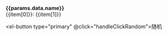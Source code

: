 <script setup>
import { useData, useRouter } from 'vitepress'
import { getRandomIntInclusive } from "@utils/index"

// params 是一个 Vue ref
const { params } = useData();
const { route, go } = useRouter();

const handleClickRandom = () => {
  const roleList =  params.value.list
  
  const randomIndex = getRandomIntInclusive(0, roleList.length - 1);
  const randomId  = roleList[randomIndex].id;

  const pathList = route.path.split('/')
  pathList.pop()
  pathList.push(`${randomId}.html`)

  const newUrl = pathList.join('/')
  go(newUrl)
}
</script>

<el-space class="w-full p-16" direction="vertical" alignment="center">
  <el-image
      style="width: 100px; height: 100px"
      :src="params.data.icon"
      :zoom-rate="1.2"
      :max-scale="7"
      :min-scale="0.2"
      :preview-src-list="[params.data.icon]"
      show-progress
      fit="cover"
    />

  <ViHideSpan>
    <b>{{params.data.name}}</b>
  </ViHideSpan>

  <div v-for="item in params.data.filters">
    <span class="pr-4">{{item[0]}}:</span>
    <ViHideSpan>{{item[1]}}</ViHideSpan>
  </div>

  <el-button type="primary" @click="handleClickRandom">随机</el-button>

</el-space>